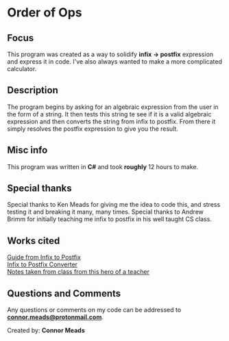 # Order of Ops
## Focus
This program was created as a way to solidify **infix -> postfix** expression and express it in code.  I've also always wanted to make a more complicated calculator.
## Description
The program begins by asking for an algebraic expression from the user in the form of a string.  It then tests this string te see if it is a valid algebraic expression
and then converts the string from infix to postfix.  From there it simply resolves the postfix expression to give you the result.
## Misc info
This program was written in **C#** and took __roughly__ 12 hours to make.
## Special thanks
Special thanks to Ken Meads for giving me the idea to code this, and stress testing it and breaking it many, many times.
Special thanks to Andrew Brimm for initially teaching me infix to postfix in his well taught CS class.
## Works cited
[Guide from Infix to Postfix](https://www.youtube.com/watch?v=vq-nUF0G4fI)</br>
[Infix to Postfix Converter](https://www.mathblog.dk/tools/infix-postfix-converter/)</br>
[Notes taken from class from this hero of a teacher](https://www.andybrim.com/)</br>
## Questions and Comments
Any questions or comments on my code can be addressed to **connor.meads@protonmail.com**.

Created by: **Connor Meads**
